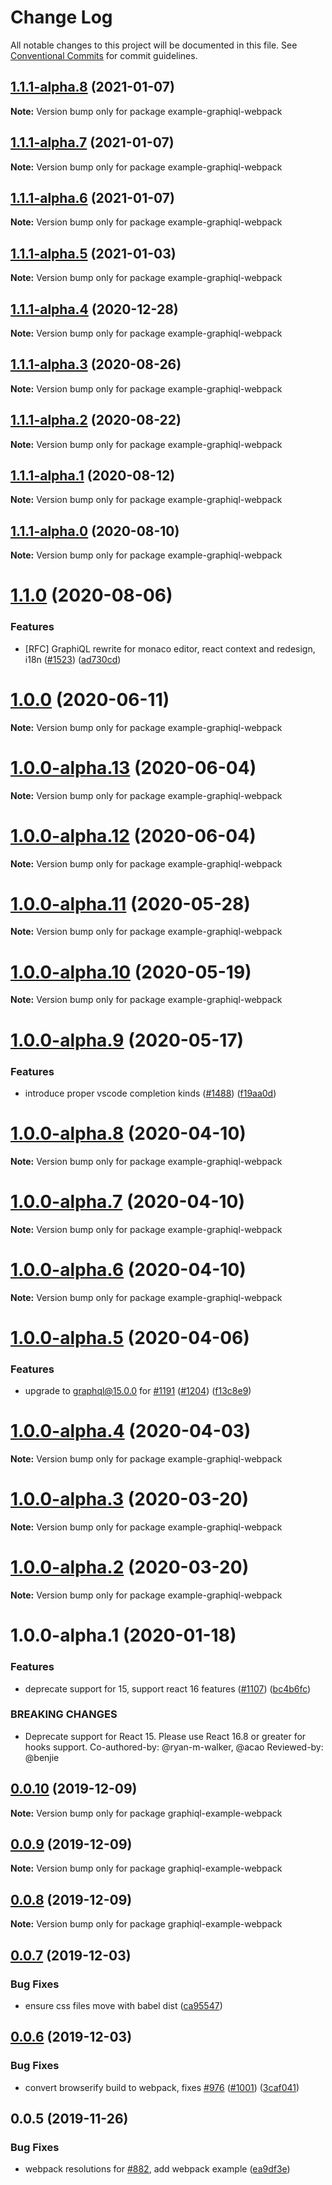 # Change Log

All notable changes to this project will be documented in this file. See
[Conventional Commits](https://conventionalcommits.org) for commit guidelines.

## [1.1.1-alpha.8](https://github.com/graphql/graphiql/compare/example-graphiql-webpack@1.1.1-alpha.7...example-graphiql-webpack@1.1.1-alpha.8) (2021-01-07)

**Note:** Version bump only for package example-graphiql-webpack

## [1.1.1-alpha.7](https://github.com/graphql/graphiql/compare/example-graphiql-webpack@1.1.1-alpha.6...example-graphiql-webpack@1.1.1-alpha.7) (2021-01-07)

**Note:** Version bump only for package example-graphiql-webpack

## [1.1.1-alpha.6](https://github.com/graphql/graphiql/compare/example-graphiql-webpack@1.1.1-alpha.5...example-graphiql-webpack@1.1.1-alpha.6) (2021-01-07)

**Note:** Version bump only for package example-graphiql-webpack

## [1.1.1-alpha.5](https://github.com/graphql/graphiql/compare/example-graphiql-webpack@1.1.1-alpha.4...example-graphiql-webpack@1.1.1-alpha.5) (2021-01-03)

**Note:** Version bump only for package example-graphiql-webpack

## [1.1.1-alpha.4](https://github.com/graphql/graphiql/compare/example-graphiql-webpack@1.1.1-alpha.3...example-graphiql-webpack@1.1.1-alpha.4) (2020-12-28)

**Note:** Version bump only for package example-graphiql-webpack

## [1.1.1-alpha.3](https://github.com/graphql/graphiql/compare/example-graphiql-webpack@1.1.1-alpha.2...example-graphiql-webpack@1.1.1-alpha.3) (2020-08-26)

**Note:** Version bump only for package example-graphiql-webpack

## [1.1.1-alpha.2](https://github.com/graphql/graphiql/compare/example-graphiql-webpack@1.1.1-alpha.1...example-graphiql-webpack@1.1.1-alpha.2) (2020-08-22)

**Note:** Version bump only for package example-graphiql-webpack

## [1.1.1-alpha.1](https://github.com/graphql/graphiql/compare/example-graphiql-webpack@1.1.1-alpha.0...example-graphiql-webpack@1.1.1-alpha.1) (2020-08-12)

**Note:** Version bump only for package example-graphiql-webpack

## [1.1.1-alpha.0](https://github.com/graphql/graphiql/compare/example-graphiql-webpack@1.1.0...example-graphiql-webpack@1.1.1-alpha.0) (2020-08-10)

**Note:** Version bump only for package example-graphiql-webpack

# [1.1.0](https://github.com/graphql/graphiql/compare/example-graphiql-webpack@1.0.0...example-graphiql-webpack@1.1.0) (2020-08-06)

### Features

- [RFC] GraphiQL rewrite for monaco editor, react context and redesign, i18n
  ([#1523](https://github.com/graphql/graphiql/issues/1523))
  ([ad730cd](https://github.com/graphql/graphiql/commit/ad730cdc2e3cb7216d821a01725c60475989ee20))

# [1.0.0](https://github.com/graphql/graphiql/compare/example-graphiql-webpack@1.0.0-alpha.13...example-graphiql-webpack@1.0.0) (2020-06-11)

**Note:** Version bump only for package example-graphiql-webpack

# [1.0.0-alpha.13](https://github.com/graphql/graphiql/compare/example-graphiql-webpack@1.0.0-alpha.12...example-graphiql-webpack@1.0.0-alpha.13) (2020-06-04)

**Note:** Version bump only for package example-graphiql-webpack

# [1.0.0-alpha.12](https://github.com/graphql/graphiql/compare/example-graphiql-webpack@1.0.0-alpha.11...example-graphiql-webpack@1.0.0-alpha.12) (2020-06-04)

**Note:** Version bump only for package example-graphiql-webpack

# [1.0.0-alpha.11](https://github.com/graphql/graphiql/compare/example-graphiql-webpack@1.0.0-alpha.10...example-graphiql-webpack@1.0.0-alpha.11) (2020-05-28)

**Note:** Version bump only for package example-graphiql-webpack

# [1.0.0-alpha.10](https://github.com/graphql/graphiql/compare/example-graphiql-webpack@1.0.0-alpha.9...example-graphiql-webpack@1.0.0-alpha.10) (2020-05-19)

**Note:** Version bump only for package example-graphiql-webpack

# [1.0.0-alpha.9](https://github.com/graphql/graphiql/compare/example-graphiql-webpack@1.0.0-alpha.8...example-graphiql-webpack@1.0.0-alpha.9) (2020-05-17)

### Features

- introduce proper vscode completion kinds
  ([#1488](https://github.com/graphql/graphiql/issues/1488))
  ([f19aa0d](https://github.com/graphql/graphiql/commit/f19aa0ddde6109526c101c8a487f43bbb8238394))

# [1.0.0-alpha.8](https://github.com/graphql/graphiql/compare/example-graphiql-webpack@1.0.0-alpha.7...example-graphiql-webpack@1.0.0-alpha.8) (2020-04-10)

**Note:** Version bump only for package example-graphiql-webpack

# [1.0.0-alpha.7](https://github.com/graphql/graphiql/compare/example-graphiql-webpack@1.0.0-alpha.6...example-graphiql-webpack@1.0.0-alpha.7) (2020-04-10)

**Note:** Version bump only for package example-graphiql-webpack

# [1.0.0-alpha.6](https://github.com/graphql/graphiql/compare/example-graphiql-webpack@1.0.0-alpha.5...example-graphiql-webpack@1.0.0-alpha.6) (2020-04-10)

**Note:** Version bump only for package example-graphiql-webpack

# [1.0.0-alpha.5](https://github.com/graphql/graphiql/compare/example-graphiql-webpack@1.0.0-alpha.4...example-graphiql-webpack@1.0.0-alpha.5) (2020-04-06)

### Features

- upgrade to graphql@15.0.0 for
  [#1191](https://github.com/graphql/graphiql/issues/1191)
  ([#1204](https://github.com/graphql/graphiql/issues/1204))
  ([f13c8e9](https://github.com/graphql/graphiql/commit/f13c8e9d0e66df4b051b332c7d02f4bb83e07ffd))

# [1.0.0-alpha.4](https://github.com/graphql/graphiql/compare/example-graphiql-webpack@1.0.0-alpha.3...example-graphiql-webpack@1.0.0-alpha.4) (2020-04-03)

**Note:** Version bump only for package example-graphiql-webpack

# [1.0.0-alpha.3](https://github.com/graphql/graphiql/compare/example-graphiql-webpack@1.0.0-alpha.2...example-graphiql-webpack@1.0.0-alpha.3) (2020-03-20)

**Note:** Version bump only for package example-graphiql-webpack

# [1.0.0-alpha.2](https://github.com/graphql/graphiql/compare/example-graphiql-webpack@1.0.0-alpha.0...example-graphiql-webpack@1.0.0-alpha.2) (2020-03-20)

**Note:** Version bump only for package example-graphiql-webpack

# 1.0.0-alpha.1 (2020-01-18)

### Features

- deprecate support for 15, support react 16 features
  ([#1107](https://github.com/graphql/graphiql/issues/1107))
  ([bc4b6fc](https://github.com/graphql/graphiql/commit/bc4b6fc))

### BREAKING CHANGES

- Deprecate support for React 15. Please use React 16.8 or greater for hooks
  support. Co-authored-by: @ryan-m-walker, @acao Reviewed-by: @benjie

## [0.0.10](https://github.com/graphql/graphiql/compare/graphiql-example-webpack@0.0.9...graphiql-example-webpack@0.0.10) (2019-12-09)

**Note:** Version bump only for package graphiql-example-webpack

## [0.0.9](https://github.com/graphql/graphiql/compare/graphiql-example-webpack@0.0.8...graphiql-example-webpack@0.0.9) (2019-12-09)

**Note:** Version bump only for package graphiql-example-webpack

## [0.0.8](https://github.com/graphql/graphiql/compare/graphiql-example-webpack@0.0.7...graphiql-example-webpack@0.0.8) (2019-12-09)

**Note:** Version bump only for package graphiql-example-webpack

## [0.0.7](https://github.com/graphql/graphiql/compare/graphiql-example-webpack@0.0.6...graphiql-example-webpack@0.0.7) (2019-12-03)

### Bug Fixes

- ensure css files move with babel dist
  ([ca95547](https://github.com/graphql/graphiql/commit/ca95547))

## [0.0.6](https://github.com/graphql/graphiql/compare/graphiql-example-webpack@0.0.5...graphiql-example-webpack@0.0.6) (2019-12-03)

### Bug Fixes

- convert browserify build to webpack, fixes
  [#976](https://github.com/graphql/graphiql/issues/976)
  ([#1001](https://github.com/graphql/graphiql/issues/1001))
  ([3caf041](https://github.com/graphql/graphiql/commit/3caf041))

## 0.0.5 (2019-11-26)

### Bug Fixes

- webpack resolutions for
  [#882](https://github.com/graphql/graphiql/issues/882), add webpack example
  ([ea9df3e](https://github.com/graphql/graphiql/commit/ea9df3e))
